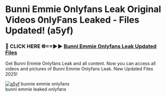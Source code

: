# Bunni Emmie Onlyfans Leak Original Videos 0nlyFans Leaked - Files Updated! (a5yf)

<h3>🔴 CLICK HERE 🌐==►► <a href="https://tinyurl.com/2wckxsce" rel="nofollow">Bunni Emmie Onlyfans Leak Updated Files</a></h3>

Get Bunni Emmie Onlyfans Leak and all content. Now you can access all videos and pictures of Bunni Emmie Onlyfans Leak. New Updated Files 2025!

[![a5yf](https://i.imgur.com/AFduVYN.gif)](https://tinyurl.com/2wckxsce)
bunnie emmie onlyfans<br>
bunni emmie leaked onlyfans